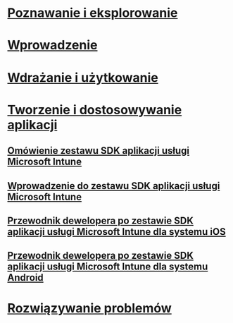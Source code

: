 # [Poznawanie i eksplorowanie](/intune/understand-explore/introduction-to-microsoft-intune)
# [Wprowadzenie](/intune/get-started/what-to-know-before-you-start-microsoft-intune)
# [Wdrażanie i użytkowanie](/intune/deploy-use/overview-of-device-and-app-lifecycles-in-microsoft-intune)
# [Tworzenie i dostosowywanie aplikacji](intune-app-sdk.md)
## [Omówienie zestawu SDK aplikacji usługi Microsoft Intune](intune-app-sdk.md)
## [Wprowadzenie do zestawu SDK aplikacji usługi Microsoft Intune](intune-app-sdk-get-started.md)
## [Przewodnik dewelopera po zestawie SDK aplikacji usługi Microsoft Intune dla systemu iOS](intune-app-sdk-ios.md)
## [Przewodnik dewelopera po zestawie SDK aplikacji usługi Microsoft Intune dla systemu Android](intune-app-sdk-android.md)
# [Rozwiązywanie problemów](/intune/troubleshoot/how-to-get-support-for-microsoft-intune)


<!--HONumber=Jun16_HO4-->


